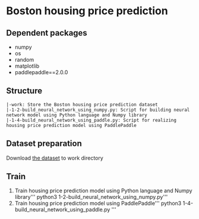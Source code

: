 # **Boston housing price prediction**

## **Dependent packages**

- numpy
- os
- random
- matplotlib
- paddlepaddle==2.0.0

## **Structure**

```buildoutcfg 
|-work: Store the Boston housing price prediction dataset 
|-1-2-build_neural_network_using_numpy.py: Script for building neural network model using Python language and Numpy library 
|-1-4-build_neural_network_using_paddle.py: Script for realizing housing price prediction model using PaddlePaddle
```

## **Dataset preparation**

Download [the dataset](https://aistudio.baidu.com/aistudio/datasetdetail/58711) to work directory

## **Train**

1. Train housing price prediction model using Python language and Numpy library''' python3  1-2-build_neural_network_using_numpy.py'''
2. Train housing price prediction model using PaddlePaddle''' python3 1-4-build_neural_network_using_paddle.py '''